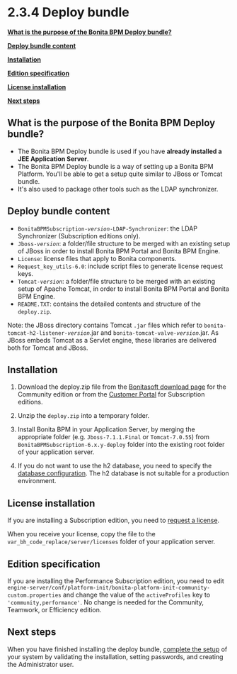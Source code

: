 # 2.3.4 Deploy bundle

**[What is the purpose of the Bonita BPM Deploy bundle?](#purpose)**

**[Deploy bundle content](#content)**

**[Installation](#install)**

**[Edition specification](#edition)**

**[License installation](#license)**

**[Next steps](#postinstall)**

## What is the purpose of the Bonita BPM Deploy bundle?




* The Bonita BPM Deploy bundle is used if you have **already installed a JEE Application Server**.
* The Bonita BPM Deploy bundle is a way of setting up a Bonita BPM Platform. You'll be able to get a setup quite similar to JBoss or Tomcat bundle.
* It's also used to package other tools such as the LDAP synchronizer.

## Deploy bundle content



* `BonitaBPMSubscription-`_`version`_`-LDAP-Synchronizer`: the LDAP Synchronizer (Subscription editions only).
* `Jboss-`_`version`_: a folder/file structure to be merged with an existing setup of JBoss in order to install Bonita BPM Portal and Bonita BPM Engine.
* `License`: license files that apply to Bonita components.
* `Request_key_utils-6.0`: include script files to generate license request keys.
* `Tomcat-`_`version`_: a folder/file structure to be merged with an existing setup of Apache Tomcat, in order to install Bonita BPM Portal and Bonita BPM Engine.
* `README.TXT`: contains the detailed contents and structure of the `deploy.zip`.

Note: the JBoss directory contains Tomcat `.jar` files which refer to `bonita-tomcat-h2-listener-`_`version`_.jar and `bonita-tomcat-valve-`_`version`_.jar.
As JBoss embeds Tomcat as a Servlet engine, these libraries are delivered both for Tomcat and JBoss.




## Installation



1. Download the deploy.zip file from the [Bonitasoft download page](http://www.bonitasoft.com/how-we-do-it/downloads) for the Community edition 
or from the [Customer Portal](https://customer.bonitasoft.com/download/request) for Subscription editions.

2. Unzip the `deploy.zip` into a temporary folder.
3. Install Bonita BPM in your Application Server, by merging the appropriate folder (e.g. `Jboss-7.1.1.Final` or `Tomcat-7.0.55`) from `BonitaBPMSubscription-6.x.y-deploy` folder 
into the existing root folder of your application server.

4. If you do not want to use the h2 database, you need to specify the [database configuration](/database-configuration.md). The h2 database is not suitable for a production environment.

## License installation



If you are installing a Subscription edition, you need to [request a license](/licenses.md). 


When you receive your license, copy the file to the `var_bh_code_replace/server/licenses` folder of your application server.


## Edition specification


If you are installing the Performance Subscription edition, 
you need to edit `engine-server/conf/platform-init/bonita-platform-init-community-custom.properties` 
and change the value of the `activeProfiles` key to `'community,performance'`. No change is needed for the Community, Teamwork, or Efficiency edition.



## Next steps



When you have finished installing the deploy bundle, [complete the setup](/first-steps-after-setup.md) of your system by validating the installation, setting passwords, and creating the Administrator user.
